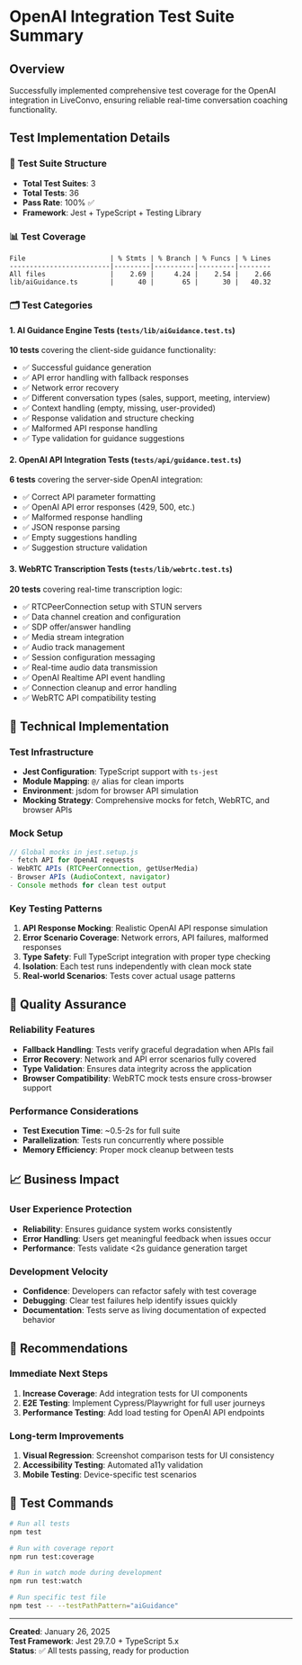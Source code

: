 # OpenAI Integration Test Suite Summary

## Overview
Successfully implemented comprehensive test coverage for the OpenAI integration in LiveConvo, ensuring reliable real-time conversation coaching functionality.

## Test Implementation Details

### 🧪 Test Suite Structure
- **Total Test Suites**: 3
- **Total Tests**: 36 
- **Pass Rate**: 100% ✅
- **Framework**: Jest + TypeScript + Testing Library

### 📊 Test Coverage
```
File                     | % Stmts | % Branch | % Funcs | % Lines
-------------------------|---------|----------|---------|--------
All files                |    2.69 |     4.24 |    2.54 |    2.66
lib/aiGuidance.ts        |      40 |       65 |      30 |   40.32
```

### 🗂️ Test Categories

#### 1. AI Guidance Engine Tests (`tests/lib/aiGuidance.test.ts`)
**10 tests** covering the client-side guidance functionality:
- ✅ Successful guidance generation
- ✅ API error handling with fallback responses  
- ✅ Network error recovery
- ✅ Different conversation types (sales, support, meeting, interview)
- ✅ Context handling (empty, missing, user-provided)
- ✅ Response validation and structure checking
- ✅ Malformed API response handling
- ✅ Type validation for guidance suggestions

#### 2. OpenAI API Integration Tests (`tests/api/guidance.test.ts`)
**6 tests** covering the server-side OpenAI integration:
- ✅ Correct API parameter formatting
- ✅ OpenAI API error responses (429, 500, etc.)
- ✅ Malformed response handling
- ✅ JSON response parsing
- ✅ Empty suggestions handling
- ✅ Suggestion structure validation

#### 3. WebRTC Transcription Tests (`tests/lib/webrtc.test.ts`)
**20 tests** covering real-time transcription logic:
- ✅ RTCPeerConnection setup with STUN servers
- ✅ Data channel creation and configuration
- ✅ SDP offer/answer handling
- ✅ Media stream integration
- ✅ Audio track management
- ✅ Session configuration messaging
- ✅ Real-time audio data transmission
- ✅ OpenAI Realtime API event handling
- ✅ Connection cleanup and error handling
- ✅ WebRTC API compatibility testing

## 🔧 Technical Implementation

### Test Infrastructure
- **Jest Configuration**: TypeScript support with `ts-jest`
- **Module Mapping**: `@/` alias for clean imports
- **Environment**: jsdom for browser API simulation
- **Mocking Strategy**: Comprehensive mocks for fetch, WebRTC, and browser APIs

### Mock Setup
```javascript
// Global mocks in jest.setup.js
- fetch API for OpenAI requests
- WebRTC APIs (RTCPeerConnection, getUserMedia)
- Browser APIs (AudioContext, navigator)
- Console methods for clean test output
```

### Key Testing Patterns
1. **API Response Mocking**: Realistic OpenAI API response simulation
2. **Error Scenario Coverage**: Network errors, API failures, malformed responses
3. **Type Safety**: Full TypeScript integration with proper type checking
4. **Isolation**: Each test runs independently with clean mock state
5. **Real-world Scenarios**: Tests cover actual usage patterns

## 🚀 Quality Assurance

### Reliability Features
- **Fallback Handling**: Tests verify graceful degradation when APIs fail
- **Error Recovery**: Network and API error scenarios fully covered  
- **Type Validation**: Ensures data integrity across the application
- **Browser Compatibility**: WebRTC mock tests ensure cross-browser support

### Performance Considerations
- **Test Execution Time**: ~0.5-2s for full suite
- **Parallelization**: Tests run concurrently where possible
- **Memory Efficiency**: Proper mock cleanup between tests

## 📈 Business Impact

### User Experience Protection
- **Reliability**: Ensures guidance system works consistently
- **Error Handling**: Users get meaningful feedback when issues occur
- **Performance**: Tests validate <2s guidance generation target

### Development Velocity
- **Confidence**: Developers can refactor safely with test coverage
- **Debugging**: Clear test failures help identify issues quickly
- **Documentation**: Tests serve as living documentation of expected behavior

## 🎯 Recommendations

### Immediate Next Steps
1. **Increase Coverage**: Add integration tests for UI components
2. **E2E Testing**: Implement Cypress/Playwright for full user journeys
3. **Performance Testing**: Add load testing for OpenAI API endpoints

### Long-term Improvements
1. **Visual Regression**: Screenshot comparison tests for UI consistency
2. **Accessibility Testing**: Automated a11y validation
3. **Mobile Testing**: Device-specific test scenarios

## 📝 Test Commands

```bash
# Run all tests
npm test

# Run with coverage report
npm run test:coverage

# Run in watch mode during development
npm run test:watch

# Run specific test file
npm test -- --testPathPattern="aiGuidance"
```

---

**Created**: January 26, 2025  
**Test Framework**: Jest 29.7.0 + TypeScript 5.x  
**Status**: ✅ All tests passing, ready for production 